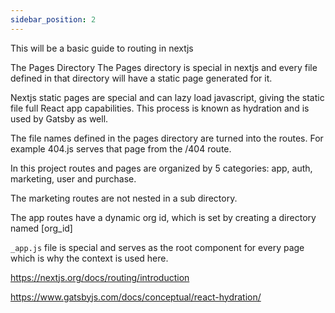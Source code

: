 ```yaml
---
sidebar_position: 2
---
```


This will be a basic guide to routing in nextjs

The Pages Directory
The Pages directory is special in nextjs and every file defined in that directory will have a static page generated for it.

Nextjs static pages are special and can lazy load javascript, giving the static file full React app capabilities. This process is known as hydration and is used by Gatsby as well.

The file names defined in the pages directory are turned into the routes. For example 404.js serves that page from the /404 route.

In this project routes and pages are organized by 5 categories: app, auth, marketing, user and purchase.

The marketing routes are not nested in a sub directory.

The app routes have a dynamic org id, which is set by creating a directory named [org_id]

`_app.js` file is special and serves as the root component for every page which is why the context is used here.

https://nextjs.org/docs/routing/introduction

https://www.gatsbyjs.com/docs/conceptual/react-hydration/
